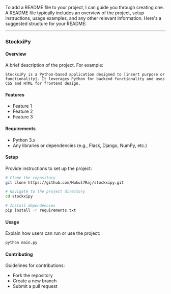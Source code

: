 To add a README file to your project, I can guide you through creating one. A README file typically includes an overview of the project, setup instructions, usage examples, and any other relevant information. Here's a suggested structure for your README:

---

### StockxiPy

#### Overview
A brief description of the project. For example:
```
StockxiPy is a Python-based application designed to [insert purpose or functionality]. It leverages Python for backend functionality and uses CSS and HTML for frontend design.
```

#### Features
- Feature 1
- Feature 2
- Feature 3

#### Requirements
- Python 3.x
- Any libraries or dependencies (e.g., Flask, Django, NumPy, etc.)

#### Setup
Provide instructions to set up the project:
```bash
# Clone the repository
git clone https://github.com/Mukul7Raj/stockxipy.git

# Navigate to the project directory
cd stockxipy

# Install dependencies
pip install -r requirements.txt
```

#### Usage
Explain how users can run or use the project:
```bash
python main.py
```

#### Contributing
Guidelines for contributions:
- Fork the repository
- Create a new branch
- Submit a pull request


